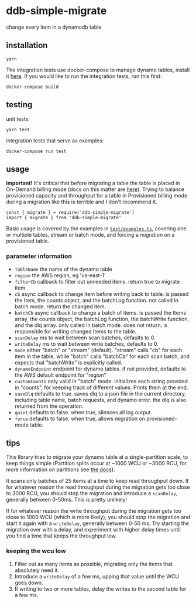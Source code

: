 # ddb-simple-migrate
change every item in a dynamodb table

## installation

```
yarn
```

The integration tests use docker-compose to manage dynamo tables,
install it [here](https://docs.docker.com/compose/install/). If
you would like to run the integration tests, run this first:

```
docker-compose build
```

## testing

unit tests:

```
yarn test
```

integration tests that serve as examples:

```
docker-compose run test
```

## usage

**important!** It's critical that before migrating a table the table is placed
in On-Demand billing mode (docs on this matter are [here](https://docs.aws.amazon.com/amazondynamodb/latest/developerguide/HowItWorks.ReadWriteCapacityMode.html)).
Trying to balance provisioned capacity and throughput for a table in Provisioned
billing mode during a migration like this is terrible and I don't recommend it.

```
const { migrate } = require('ddb-simple-migrate')
import { migrate } from 'ddb-simple-migrate'
```

Basic usage is covered by the examples in [`test/examples.ts`](test/examples.ts),
covering one or multiple tables, stream or batch mode, and forcing a migration
on a provisioned table.

### parameter information

* `TableName` the name of the dynamo table
* `region` the AWS region, eg 'us-east-1'
* `filterCb` callback to filter out unneeded items. return true to migrate item
* `cb` async callback to change item before writing back to table. is passed the Item,
  the counts object, and the batchLog function. not called in batch mode. return the changed item.
* `batchCb` async callback to change a batch of items. is passed the Items array, the
  counts object, the batchLog function, the batchWrite function, and the dlq array. only called in
  batch mode. does not return, is responsible for writing changed Items to the table.
* `scanDelay` ms to wait between scan batches, defaults to 0.
* `writeDelay` ms to wait between write batches, defaults to 0.
* `mode` either "batch" or "stream" (default). "stream" calls "cb" for each item in
  the table, while "batch" calls "batchCb" for each scan batch, and expects that "batchWrite" is
  explicitly called.
* `dynamoEndpoint` endpoint for dynamo tables. if not provided, defaults to the AWS
  default endpoint for "region"
* `customCounts` only valid in "batch" mode. initializes each string provided in
  "counts", for keeping track of different values. Prints them at the end.
* `saveDlq` defaults to true. saves dlq to a json file in the current directory,
  including table name, batch requests, and dynamo error. the dlq is also returned from the operation.
* `quiet` defaults to false. when true, silences all log output.
* `force` defaults to false. when true, allows migration on provisioned-mode table.

## tips

This library tries to migrate your dynamo table at a single-partition scale, to
keep things simple (Partition splits occur at ~1000 WCU or ~3000 RCU, for more
information on partitions see [the docs](https://docs.aws.amazon.com/amazondynamodb/latest/developerguide/HowItWorks.Partitions.html)).

It scans only batches of 25 items at a time to keep read throughput down. If
for whatever reason the read throughput during the migration gets too close to
3000 RCU, you should stop the migration and introduce a `scanDelay`, generally
between 0-50ms. This is pretty unlikely!

If for whatever reason the write throughput during the migration gets too close
to 1000 WCU (which is more likely), you should stop the migration and start it
again with a `writeDelay`, generally between 0-50 ms. Try starting the migration
over with a delay, and experiment with higher delay times until you find a time
that keeps the throughput low.

### keeping the wcu low

1. Filter out as many items as possible, migrating only the items that absolutely
need it.
2. Introduce a `writeDelay` of a few ms, upping that value until the WCU goes down.
3. If writing to two or more tables, delay the writes to the second table for a
few ms.